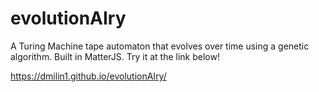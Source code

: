 # evolutionAIry

A Turing Machine tape automaton that evolves over time using a genetic algorithm. Built in MatterJS. Try it at the link below!

https://dmilin1.github.io/evolutionAIry/
